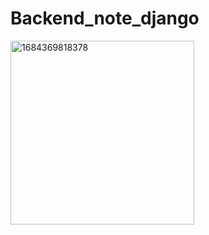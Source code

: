 # Backend_note_django

<img width="294" alt="1684369818378" src="https://github.com/KarenYu729/Backend_note_django/assets/97644710/40bdb031-f7d1-4523-81ee-083ffb007514">
